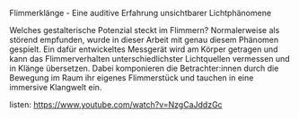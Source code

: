 Flimmerklänge - Eine auditive Erfahrung unsichtbarer Lichtphänomene

Welches gestalterische Potenzial steckt im Flimmern? Normalerweise als störend empfunden, wurde in dieser Arbeit mit genau diesem Phänomen gespielt. Ein dafür entwickeltes Messgerät wird am Körper getragen und kann das Flimmerverhalten unterschiedlichster Lichtquellen vermessen und in Klänge übersetzen. Dabei komponieren die Betrachter:innen durch die Bewegung im Raum ihr eigenes Flimmerstück und tauchen in eine immersive Klangwelt ein.

listen: https://www.youtube.com/watch?v=NzgCaJddzGc
